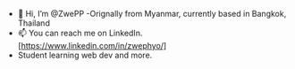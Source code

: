 - 👋 Hi, I’m @ZwePP
-Orignally from Myanmar, currently based in Bangkok, Thailand
- 📫 You can reach me on LinkedIn. [https://www.linkedin.com/in/zwephyo/]
- Student learning web dev and more.

<!---
ZwePP/ZwePP is a ✨ special ✨ repository because its `README.md` (this file) appears on your GitHub profile.
You can click the Preview link to take a look at your changes.
--->
